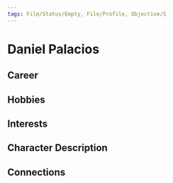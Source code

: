 ```yaml
---
tags: File/Status/Empty, File/Profile, Objective/S
---
```


# Daniel Palacios

## Career


## Hobbies


## Interests


## Character Description


## Connections




